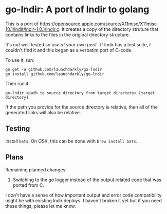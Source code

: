 # go-lndir: A port of lndir to golang

This is a port of https://opensource.apple.com/source/X11misc/X11misc-10.1/lndir/lndir-1.0.1/lndir.c.  It creates a copy of the directory struture that contains links to the files in the original directory structure.

It's not well tested so *use at your own peril*.  If lndir has a test suite, I couldn't find it and this began as a verbatim port of C-code.

To use it, run:

```
go get -u github.com/launchdarkly/go-lndir
go install github.com/launchdarkly/go-lndir
```

Then run it:

```
go-lndir <path to source directory from target directory> [target directory]
```

If the path you provide for the source directory is relative, then all of the generated links will also be relative.  

## Testing

Install `bats`.  On OSX, this can be done with ```brew install bats```.

## Plans

Remaining planned changes:

1. Switching to the go logger instead of the output related code that was ported from C.

I don't have a sense of how important output and error code compatibility might be with existing lndir deploys.  I haven't broken it yet but if you need these things, please let me know.


  
